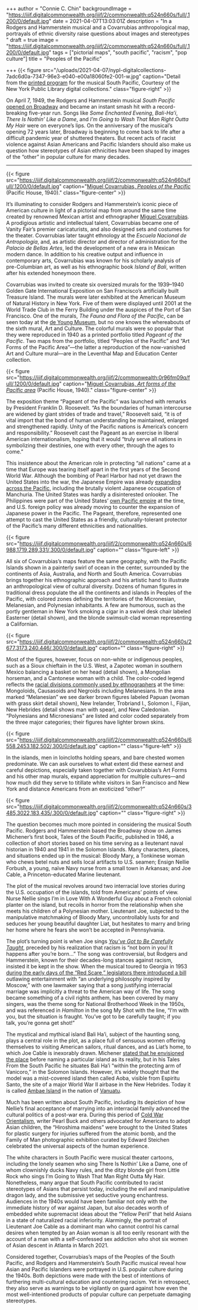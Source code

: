 +++
author = "Connie C. Chin"
backgroundImage = "https://iiif.digitalcommonwealth.org/iiif/2/commonwealth:q524n660s/full/,1200/0/default.jpg"
date = 2021-04-07T13:03:01Z
description = "In a Rodgers and Hammerstein musical and a Covarrubias anthropological map, portrayals of ethnic diversity raise questions about images and stereotypes "
draft = true
image = "https://iiif.digitalcommonwealth.org/iiif/2/commonwealth:q524n660s/full/,1200/0/default.jpg"
tags = ["pictorial maps", "south pacific", "racism", "pop culture"]
title = "Peoples of the Pacific"

+++
{{< figure src="/uploads/2021-04-07/nypl-digitalcollections-7adc6d0a-7347-96e3-e040-e00a18060fe2-001-w.jpg" caption="Detail from the [printed program](https://digitalcollections.nypl.org/items/7adc6d0a-7347-96e3-e040-e00a18060fe2) for the musical South Pacific, Courtesy of the New York Public Library digital collections." class="figure-right" >}}

On April 7, 1949, the Rodgers and Hammerstein musical _South Pacific_ [opened on Broadway](https://www.vanityfair.com/style/2018/02/rodgers-hammerstein-michener-south-pacific) and became an instant smash hit with a record-breaking five-year run. Songs like _Some Enchanted Evening_, _Bali-Ha’i_, _There Is Nothin’ Like a Dame_, and _I’m Going to Wash That Man Right Outta My Hair_ were on everyone’s lips. On the anniversary of the musical’s opening 72 years later, Broadway is beginning to come back to life after a difficult pandemic year of shuttered theaters. But recent acts of racist violence against Asian Americans and Pacific Islanders should also make us question how stereotypes of Asian ethnicities have been shaped by images of the “other” in popular culture for many decades.

***

{{< figure src="https://iiif.digitalcommonwealth.org/iiif/2/commonwealth:q524n660s/full/,1200/0/default.jpg" caption="[Miguel Covarrubias, _Peoples of the Pacific_](https://collections.leventhalmap.org/search/commonwealth:q524n348w) (Pacific House, 1940)." class="figure-center" >}}

It’s illuminating to consider Rodgers and Hammerstein’s iconic piece of American culture in light of a pictorial map from around the same time created by renowned Mexican artist and ethnographer [Miguel Covarrubias](https://en.wikipedia.org/wiki/Miguel_Covarrubias). A prodigious artistic and intellectual talent, Covarrubias became one of Vanity Fair’s premier caricaturists, and also designed sets and costumes for the theater. Covarrubias later taught ethnology at the *Escuela Nacional de Antropología*, and, as artistic director and director of administration for the *Palacio de Bellas Artes*, led the development of a new era in Mexican modern dance. In addition to his creative output and influence in contemporary arts, Covarrubias was known for his scholarly analysis of pre-Columbian art, as well as his ethnographic book *Island of Bali*, written after his extended honeymoon there.

Covarrubias was invited to create six oversized murals for the 1939–1940 Golden Gate International Exposition on San Francisco’s artificially built Treasure Island. The murals were later exhibited at the American Museum of Natural History in New York. Five of them were displayed until 2001 at the World Trade Club in the Ferry Building under the auspices of the Port of San Francisco. One of the murals, *The Fauna and Flora of the Pacific*, can be seen today at the [de Young Museum](https://www.famsf.org/press-room/covarrubias-mural-now-view-de-young), but no one knows the whereabouts of the sixth mural, Art and Culture. The colorful murals were so popular that they were reproduced in 1940 as a printed portfolio titled *Pageant of the Pacific*. Two maps from the portfolio, titled “Peoples of the Pacific” and “Art Forms of the Pacific Area”—the latter a reproduction of the now-vanished Art and Culture mural—are in the Leventhal Map and Education Center collection.

{{< figure src="https://iiif.digitalcommonwealth.org/iiif/2/commonwealth:0r96fm09q/full/,1200/0/default.jpg" caption="[Miguel Covarrubias, _Art forms of the Pacific area_](https://collections.leventhalmap.org/search/commonwealth:0r96fm08f) (Pacific House, 1940)." class="figure-center" >}}

The exposition theme “Pageant of the Pacific” was launched with remarks by President Franklin D. Roosevelt. “As the boundaries of human intercourse are widened by giant strides of trade and travel,” Roosevelt said, “it is of vital import that the bond of human understanding be maintained, enlarged and strengthened rapidly. Unity of the Pacific nations is America’s concern and responsibility.” Roosevelt cast the Pageant as an exercise in liberal American internationalism, hoping that it would “truly serve all nations in symbolizing their destinies, one with every other, through the ages to come.”

This insistence about the American role in protecting “all nations” came at a time that Europe was tearing itself apart in the first years of the Second World War. Although the bombing of Pearl Harbor had not yet drawn the United States into the war, the Japanese Empire was already [expanding across the Pacific](https://www.leventhalmap.org/digital-exhibitions/bending-lines/why-persuade/1.6.1/), including the brutally violent Japanese occupation of Manchuria. The United States was hardly a disinterested onlooker. The Philippines were part of the United States’ [own Pacific empire](https://www.youtube.com/watch?v=dRVF9FJLUfY&ab_channel=GBHForumNetwork) at the time, and U.S. foreign policy was already moving to counter the expansion of Japanese power in the Pacific. The Pageant, therefore, represented one attempt to cast the United States as a friendly, culturally-tolerant protector of the Pacific’s many different ethnicities and nationalities.

{{< figure src="https://iiif.digitalcommonwealth.org/iiif/2/commonwealth:q524n660s/6988,1719,289,331/,300/0/default.jpg" caption="" class="figure-left" >}}

All six of Covarrubias’s maps feature the same geography, with the Pacific Islands shown in a painterly swirl of ocean in the center, surrounded by the continents of Asia, Australia, and North and South America. Covarrubias brings together his ethnographic approach and his artistic hand to illustrate an anthropological view of cultural diversity. Dozens of human figures in traditional dress populate the all the continents and islands in Peoples of the Pacific, with colored zones defining the territories of the Micronesian, Melanesian, and Polynesian inhabitants. A few are humorous, such as the portly gentleman in New York smoking a cigar in a swivel desk chair labeled Easterner (detail shown), and the blonde swimsuit-clad woman representing a Californian.

{{< figure src="https://iiif.digitalcommonwealth.org/iiif/2/commonwealth:q524n660s/2677,3173,240,446/,300/0/default.jpg" caption="" class="figure-right" >}}

Most of the figures, however, focus on non-white or indigenous peoples, such as a Sioux chieftain in the U.S. West, a Zapotec woman in southern Mexico balancing a basket on her head (detail shown), a Mongolian horseman, and a Cantonese woman with a child. The color-coded legend reflects the [racial divisions commonly used by ethnographers](https://www.leventhalmap.org/digital-exhibitions/bending-lines/how-to-bend/demystifying-data/) at the time: Mongoloids, Causasoids and Negroids including Melanesians. In the area marked “Melanesian” we see darker brown figures labeled Papuan (woman with grass skirt detail shown), New Irelander, Trobriand I., Solomon I., Fijian, New Hebrides (detail shows man with spear), and New Caledonian. “Polynesians and Micronesians” are listed and color coded separately from the three major categories; their figures have lighter brown skins.

{{< figure src="https://iiif.digitalcommonwealth.org/iiif/2/commonwealth:q524n660s/6558,2453,182,502/,300/0/default.jpg" caption="" class="figure-left" >}}

In the islands, men in loincloths holding spears, and bare chested women predominate. We can ask ourselves to what extent did these earnest and careful depictions, especially taken together with Covarubbias’s Art Forms and his other map murals, expand appreciation for multiple cultures—and how much did they serve to titillate white visitors in San Francisco and New York and distance Americans from an exoticized “other?”

{{< figure src="https://iiif.digitalcommonwealth.org/iiif/2/commonwealth:q524n660s/3485,3022,183,435/,300/0/default.jpg" caption="" class="figure-right" >}}

The question becomes much more pointed in considering the musical South Pacific. Rodgers and Hammerstein based the Broadway show on James Michener’s first book, Tales of the South Pacific, published in 1946, a collection of short stories based on his time serving as a lieutenant naval historian in 1940 and 1941 in the Solomon Islands. Many characters, places, and situations ended up in the musical: Bloody Mary, a Tonkinese woman who chews betel nuts and sells local artifacts to U.S. seamen; Ensign Nellie Forbush, a young, naïve Navy nurse from a small town in Arkansas; and Joe Cable, a Princeton-educated Marine lieutenant.

The plot of the musical revolves around two interracial love stories during the U.S. occupation of the islands, told from Americans’ points of view. Nurse Nellie sings I’m in Love With A Wonderful Guy about a French colonial planter on the island, but recoils in horror from the relationship when she meets his children of a Polynesian mother. Lieutenant Joe, subjected to the manipulative matchmaking of Bloody Mary, uncontrollably lusts for and seduces her young beautiful daughter Liat, but hesitates to marry and bring her home where he fears she won’t be accepted in Pennsylvania.

The plot’s turning point is when Joe sings [_You’ve Got to Be Carefully Taught_](https://en.wikipedia.org/wiki/You%27ve_Got_to_Be_Carefully_Taught), preceded by his realization that racism is “not born in you! It happens after you’re born…” The song was controversial, but Rodgers and Hammerstein, known for their decades-long stances against racism, insisted it be kept in the show. When the musical toured to Georgia in 1953 [during the early days of the “Red Scare,” legislators there introduced a bill](https://medium.com/writings-from-the-catholic-abbey-to-the-secular/rodgers-and-hammersteins-anthem-against-racism-253d5a1d2575) outlawing entertainment with “an underlying philosophy inspired by Moscow,” with one lawmaker saying that a song justifying interracial marriage was implicitly a threat to the American way of life. The song became something of a civil rights anthem, has been covered by many singers, was the theme song for National Brotherhood Week in the 1950s, and was referenced in *Hamilton* in the song My Shot with the line, “I’m with you, but the situation is fraught. You’ve got to be carefully taught; if you talk, you’re gonna get shot!”

The mystical and mythical island Bali Ha’i, subject of the haunting song, plays a central role in the plot, as a place full of sensuous women offering themselves to visiting American sailors, ritual dances, and as Liat’s home, to which Joe Cable is inexorably drawn. Michener [stated that he envisioned the place](https://www.chicagotribune.com/news/ct-xpm-2004-11-07-0411060325-story.html) before naming a particular island as its reality, but in his Tales From the South Pacific he situates Bali Ha’i “within the protecting arm of Vanicoro,” in the Solomon Islands. However, it’s widely thought that the model was a mist-covered island then called Aoba, visible from Espiritu Santo, the site of a major World War II airbase in the New Hebrides. Today it is called [Ambae Island](https://www.google.com/maps/place/Ambae/@-16.7444149,163.9990571,5z/data=!4m5!3m4!1s0x6ef383e0a38a815b:0xcd7533a365fb7b8a!8m2!3d-15.3745452!4d167.8138553) in the nation of [Vanuatu](https://en.wikipedia.org/wiki/Vanuatu).

Much has been written about South Pacific, including its depiction of how Nellie’s final acceptance of marrying into an interracial family advanced the cultural politics of a post-war era. During this period of [Cold War Orientalism](https://www.jstor.org/stable/10.1525/j.ctt1ppx9k), writer Pearl Buck and others advocated for Americans to adopt Asian children, the “Hiroshima maidens” were brought to the United States for plastic surgery for injuries suffered from the atomic bomb, and the Family of Man photographic exhibition curated by Edward Steichen celebrated the universal aspects of the human experience.

The white characters in South Pacific were musical theater cartoons, including the lonely seamen who sing There Is Nothin’ Like a Dame, one of whom clownishly ducks Navy rules, and the ditzy blonde girl from Little Rock who sings I’m Going to Wash That Man Right Outta My Hair. Nonetheless, many argue that South Pacific contributed to racist stereotypes of Asians that persist today, including the evil and manipulative dragon lady, and the submissive yet seductive young enchantress. Audiences in the 1940s would have been familiar not only with the immediate history of war against Japan, but also decades worth of embedded white supremacist ideas about the “Yellow Peril” that held Asians in a state of naturalized racial inferiority. Alarmingly, the portrait of Lieutenant Joe Cable as a dominant man who cannot control his carnal desires when tempted by an Asian woman is all too eerily resonant with the account of a man with a self-confessed sex addiction who shot six women of Asian descent in Atlanta in March 2021.

Considered together, Covarrubias’s maps of the Peoples of the South Pacific, and Rodgers and Hammerstein’s South Pacific musical reveal how Asian and Pacific Islanders were portrayed in U.S. popular culture during the 1940s. Both depictions were made with the best of intentions of furthering multi-cultural education and countering racism. Yet in retrospect, they also serve as warnings to be vigilantly on guard against how even the most well-intentioned products of popular culture can perpetuate damaging stereotypes.
